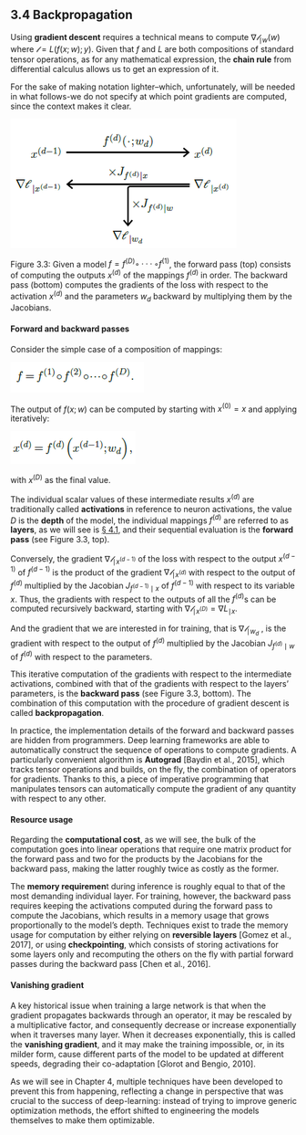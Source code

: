 ## 3.4    Backpropagation

Using **gradient descent** requires a technical means to compute $∇𝓁_{\mid w}(w)$ where $𝓁=L(f(x;w);y)$. Given that $f$ and $L$ are both compositions of standard tensor operations, as for any mathematical expression, the **chain rule** from differential calculus allows us to get an expression of it.

For the sake of making notation lighter–which, unfortunately, will be needed in what follows-we do not specify at which point gradients are computed, since the context makes it clear. 

![image-20230618140722078](media1/image-20230618140722078.png)

Figure 3.3: Given a model $f =f^{(D)}◦···◦f^{(1)}$, the forward pass (top) consists of computing the outputs $x^{(d)}$ of the mappings $f^{(d)}$ in order. The backward pass (bottom) computes the gradients of the loss with respect to the activation $x^{(d)}$ and the parameters $w_d$ backward by multiplying them by the Jacobians.

#### Forward and backward passes

Consider the simple case of a composition of mappings:

![image-20230618141221990](media1/image-20230618141221990.png)

The output of $f(x;w)$ can be computed by starting with $x^{(0)} =x$ and applying iteratively:

![image-20230618141230685](media1/image-20230618141230685.png)

with $x^{(D)}$ as the final value.

The individual scalar values of these intermediate results $x^{(d)}$ are traditionally called **activations** in reference to neuron activations, the value $D$ is the **depth** of the model, the individual mappings $f^{(d)}$ are referred to as **layers**, as we will see is [§ 4.1](4_1_The_notion_of_layer.md), and their sequential evaluation is the **forward pass** (see Figure 3.3, top).

Conversely, the gradient $∇𝓁_{\mid x^{(d−1)}}$ of the loss with respect to the output $x^{(d−1)}$ of $f^{(d−1)}$ is the product of the gradient $∇𝓁_{\mid x^{(d)}}$ with respect to the output of $f^{(d)}$ multiplied by the Jacobian $J_{f^{(d−1)} \mid x}$ of $f^{(d−1)}$ with respect to its variable $x$. Thus, the gradients with respect to the outputs of all the $f^{(d)}$s can be computed recursively backward, starting with $∇𝓁_{\mid x^{(D)}} =∇L_{\mid x}$.

And the gradient that we are interested in for training, that is $∇𝓁_{\mid w_d}$ , is the gradient with respect to the output of $f^{(d)}$ multiplied by the Jacobian $J_{f^{(d)}\mid w}$ of $f^{(d)}$ with respect to the parameters.

This iterative computation of the gradients with respect to the intermediate activations, combined with that of the gradients with respect to the layers’ parameters, is the **backward pass** (see Figure 3.3, bottom). The combination of this computation with the procedure of gradient descent is called **backpropagation**.

In practice, the implementation details of the forward and backward passes are hidden from programmers. Deep learning frameworks are able to automatically construct the sequence of operations to compute gradients. A particularly convenient algorithm is **Autograd** [Baydin et al., 2015], which tracks tensor operations and builds, on the fly, the combination of operators for gradients. Thanks to this, a piece of imperative programming that manipulates tensors can automatically compute the gradient of any quantity with respect to any other.

#### Resource usage

Regarding the **computational cost**, as we will see, the bulk of the computation goes into linear operations that require one matrix product for the forward pass and two for the products by the Jacobians for the backward pass, making the latter roughly twice as costly as the former.

The **memory requiremen**t during inference is roughly equal to that of the most demanding individual layer. For training, however, the backward pass requires keeping the activations computed during the forward pass to compute the Jacobians, which results in a memory usage that grows proportionally to the model’s depth. Techniques exist to trade the memory usage for computation by either relying on **reversible layers** [Gomez et al., 2017], or using **checkpointing**, which consists of storing activations for some layers only and recomputing the others on the fly with partial forward passes during the backward pass [Chen et al., 2016].

#### Vanishing gradient

A key historical issue when training a large network is that when the gradient propagates backwards through an operator, it may be rescaled by a multiplicative factor, and consequently decrease or increase exponentially when it traverses many layer. When it decreases exponentially, this is called the **vanishing gradient**, and it may make the training impossible, or, in its milder form, cause different parts of the model to be updated at different speeds, degrading their co-adaptation [Glorot and Bengio, 2010].

As we will see in Chapter 4, multiple techniques have been developed to prevent this from happening, reflecting a change in perspective that was crucial to the success of deep-learning: instead of trying to improve generic optimization methods, the effort shifted to engineering the models themselves to make them optimizable.
